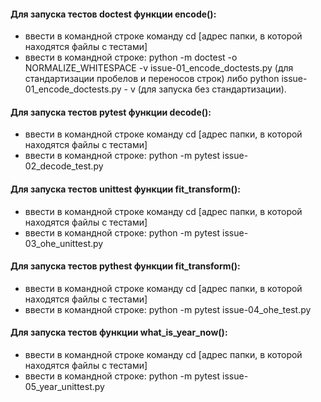 #### Для запуска тестов doctest функции encode():
- ввести в командной строке команду cd [адрес папки, в которой находятся файлы с тестами]
- ввести  в командной строке: python -m doctest -o NORMALIZE_WHITESPACE -v issue-01_encode_doctests.py (для стандартизации пробелов и переносов строк)
либо python issue-01_encode_doctests.py - v (для запуска без стандартизации). 

#### Для запуска тестов pytest функции decode():
- ввести в командной строке команду cd [адрес папки, в которой находятся файлы с тестами]
- ввести в командной строке: python -m pytest issue-02_decode_test.py

#### Для запуска тестов unittest функции fit_transform():
- ввести в командной строке команду cd [адрес папки, в которой находятся файлы с тестами]
- ввести в командной строке: python -m pytest issue-03_ohe_unittest.py

#### Для запуска тестов pythest функции fit_transform():
- ввести в командной строке команду cd [адрес папки, в которой находятся файлы с тестами]
- ввести в командной строке: python -m pytest issue-04_ohe_test.py

#### Для запуска тестов функции what_is_year_now():
- ввести в командной строке команду cd [адрес папки, в которой находятся файлы с тестами]
- ввести в командной строке: python -m pytest issue-05_year_unittest.py